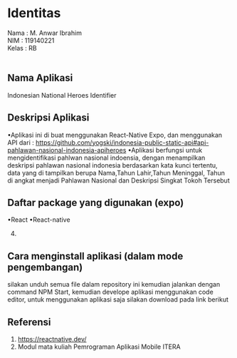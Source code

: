 # Identitas

Nama : M. Anwar Ibrahim <br>
NIM : 119140221 <br>
Kelas : RB <br><br>

## Nama Aplikasi

Indonesian National Heroes Identifier

## Deskripsi Aplikasi

•Aplikasi ini di buat menggunakan React-Native Expo, dan menggunakan API dari : https://github.com/yogski/indonesia-public-static-api#api-pahlawan-nasional-indonesia-apiheroes
•Aplikasi berfungsi untuk mengidentifikasi pahlwan nasional indoensia, dengan menampilkan deskripsi pahlawan nasional indonesia berdasarkan kata kunci tertentu, data yang di tampilkan berupa Nama,Tahun Lahir,Tahun Meninggal, Tahun di angkat menjadi Pahlawan Nasional dan Deskripsi Singkat Tokoh Tersebut

## Daftar package yang digunakan (expo)

•React
•React-native

4.

## Cara menginstall aplikasi (dalam mode pengembangan)

silakan unduh semua file dalam repository ini kemudian jalankan dengan command NPM Start, kemudian develope aplikasi menggunakan code editor, untuk menggunakan aplikasi saja silakan download pada link berikut

## Referensi

1. https://reactnative.dev/
2. Modul mata kuliah Pemrograman Aplikasi Mobile ITERA

